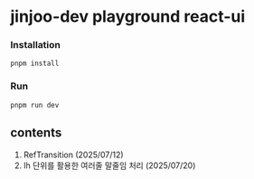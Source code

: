 # jinjoo-dev playground react-ui

### Installation

```
pnpm install
```

### Run

```
pnpm run dev
```

## contents

1. RefTransition (2025/07/12)
2. lh 단위를 활용한 여러줄 말줄임 처리 (2025/07/20)
